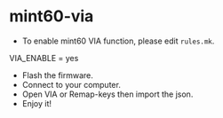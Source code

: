 # mint60-via

* To enable mint60 VIA function, please edit `rules.mk`.

VIA_ENABLE = yes

* Flash the firmware.
* Connect to your computer.
* Open VIA or Remap-keys then import the json.
* Enjoy it!
